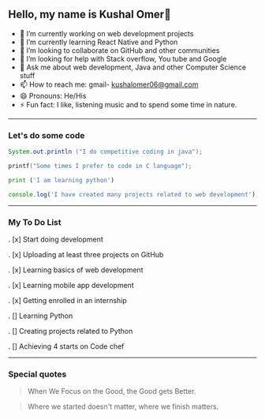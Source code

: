 ## Hello, my name is Kushal Omer👋


- 🔭 I’m currently working on web development projects
- 🌱 I’m currently learning React Native and Python
- 👯 I’m looking to collaborate on GitHub and other communities
- 🤔 I’m looking for help with Stack overflow, You tube and Google
- 💬 Ask me about web development, Java and other Computer Science stuff
- 📫 How to reach me: gmail- [kushalomer06@gmail.com](kushalomer06@gmail.com)
- 😄 Pronouns: He/His
- ⚡ Fun fact: I like, listening music and to spend some time in nature.

---

### Let's do some code

``` java
System.out.println ("I do competitive coding in java");
```

```c
printf("Some times I prefer to code in C language");
```

``` python
print ('I am learning python')
```

```javascript
console.log('I have created many projects related to web development');
```
---

### My To Do List

. [x] Start doing development

. [x] Uploading at least three projects on GitHub

. [x] Learning basics of web development

. [x] Learning mobile app development

. [x] Getting enrolled in an internship

. [] Learning Python

. [] Creating projects related to Python

. [] Achieving 4 starts on Code chef

---

### Special quotes

>When We Focus on the Good, the Good gets Better.

>Where we started doesn't matter, where we finish matters.
